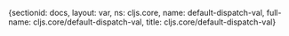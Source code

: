 {sectionid: docs, layout: var, ns: cljs.core, name: default-dispatch-val, full-name: cljs.core/default-dispatch-val,
  title: cljs.core/default-dispatch-val}
